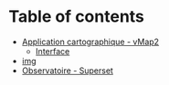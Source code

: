 # Table of contents

* [Application cartographique - vMap2](README.md)
  * [Interface](readme/interface.md)
* [img](img/README.md)
* [Observatoire - Superset](observatoire-superset.md)
